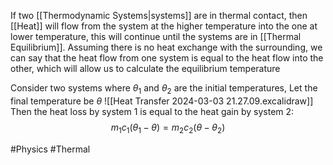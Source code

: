 If two [[Thermodynamic Systems|systems]] are in thermal contact, then [[Heat]] will flow from the system at the higher temperature into the one at lower temperature, this will continue until the systems are in [[Thermal Equilibrium]]. Assuming there is no heat exchange with the surrounding, we can say that the heat flow from one system is equal to the heat flow into the other, which will allow us to calculate the equilibrium temperature

Consider two systems where $\theta_{1}$ and $\theta_{2}$ are the initial temperatures, Let the final temperature be $\theta$
![[Heat Transfer 2024-03-03 21.27.09.excalidraw]]
Then the heat loss by system 1 is equal to the heat gain by system 2:
$$
m_{1}c_{1}(\theta_{1}-\theta)=m_{2}c_{2}(\theta-\theta_{2})
$$

#Physics #Thermal 